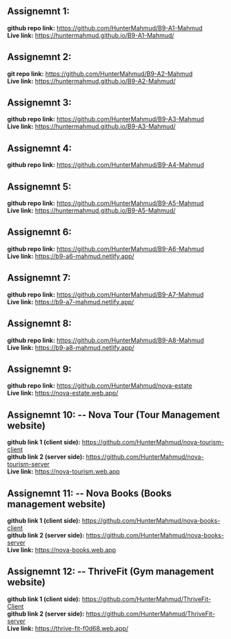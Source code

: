 ## Assignemnt 1:
**github repo link:** https://github.com/HunterMahmud/B9-A1-Mahmud \
**Live link:** https://huntermahmud.github.io/B9-A1-Mahmud/

## Assignemnt 2:
**git repo link:** https://github.com/HunterMahmud/B9-A2-Mahmud \
**Live link:** https://huntermahmud.github.io/B9-A2-Mahmud/

## Assignemnt 3:
**github repo link:** https://github.com/HunterMahmud/B9-A3-Mahmud \
**Live link:** https://huntermahmud.github.io/B9-A3-Mahmud/

## Assignemnt 4:
**github repo link:** https://github.com/HunterMahmud/B9-A4-Mahmud 

## Assignemnt 5:
**github repo link:** https://github.com/HunterMahmud/B9-A5-Mahmud \
**Live link:** https://huntermahmud.github.io/B9-A5-Mahmud/

## Assignemnt 6:
**github repo link:** https://github.com/HunterMahmud/B9-A6-Mahmud \
**Live link:** https://b9-a6-mahmud.netlify.app/

## Assignemnt 7:
**github repo link:** https://github.com/HunterMahmud/B9-A7-Mahmud \
**Live link:** https://b9-a7-mahmud.netlify.app/

## Assignemnt 8:
**github repo link:** https://github.com/HunterMahmud/B9-A8-Mahmud \
**Live link:** https://b9-a8-mahmud.netlify.app/

## Assignemnt 9:
**github repo link:** https://github.com/HunterMahmud/nova-estate \
**Live link:** https://nova-estate.web.app/

## Assignemnt 10: -- Nova Tour (Tour Management website)
**github link 1 (client side):** https://github.com/HunterMahmud/nova-tourism-client \
**github link 2 (server side):** https://github.com/HunterMahmud/nova-tourism-server \
**Live link:** https://nova-tourism.web.app

## Assignemnt 11: -- Nova Books (Books management website)
**github link 1 (client side):** https://github.com/HunterMahmud/nova-books-client \
**github link 2 (server side):** https://github.com/HunterMahmud/nova-books-server \
**Live link:** https://nova-books.web.app

## Assignemnt 12: -- ThriveFit (Gym management website)
**github link 1 (client side):** https://github.com/HunterMahmud/ThriveFit-Client \
**github link 2 (server side):** https://github.com/HunterMahmud/ThriveFit-server \
**Live link:** https://thrive-fit-f0d68.web.app/
